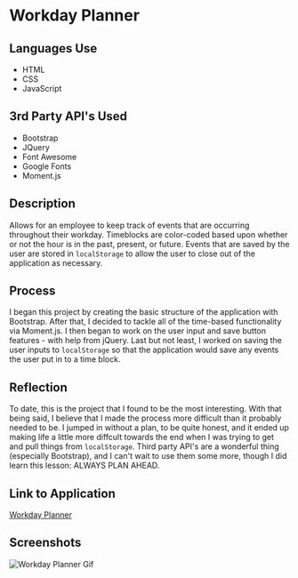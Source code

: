 # Workday Planner

## Languages Use
* HTML
* CSS
* JavaScript

## 3rd Party API's Used
* Bootstrap
* JQuery
* Font Awesome
* Google Fonts
* Moment.js

## Description
Allows for an employee to keep track of events that are occurring throughout their workday. Timeblocks are color-coded based upon whether or not the hour is in the past, present, or future. Events that are saved by the user are stored in `localStorage` to allow the user to close out of the application as necessary. 

## Process
I began this project by creating the basic structure of the application with Bootstrap. After that, I decided to tackle all of the time-based functionality via Moment.js. I then began to work on the user input and save button features - with help from jQuery. Last but not least, I worked on saving the user inputs to `localStorage` so that the application would save any events the user put in to a time block. 

## Reflection
To date, this is the project that I found to be the most interesting. With that being said, I believe that I made the process more difficult than it probably needed to be. I jumped in without a plan, to be quite honest, and it ended up making life a little more diffcult towards the end when I was trying to get and pull things from `localStorage`. Third party API's are a wonderful thing (especially Bootstrap), and I can't wait to use them some more, though I did learn this lesson: ALWAYS PLAN AHEAD.

## Link to Application
[Workday Planner](https://loganmerchant.github.io/workday-planner/)

## Screenshots
![Workday Planner Gif](./assets/images/workday-planner.gif)